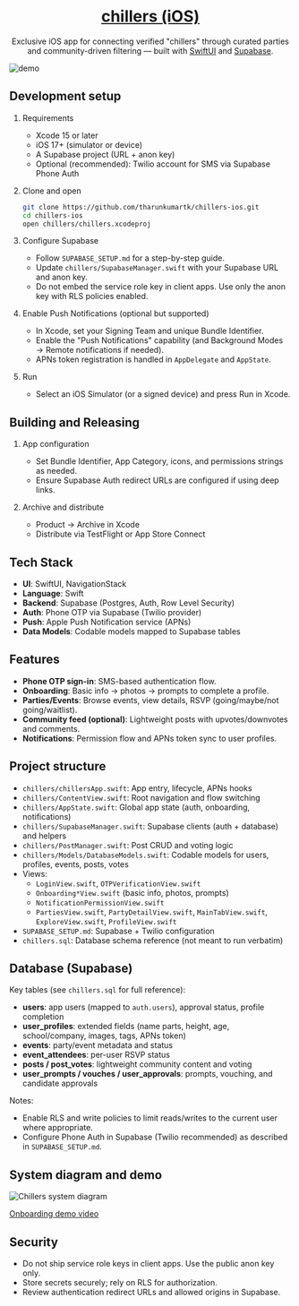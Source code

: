 <h1 align="center">
<a href="https://tharunkumar.xyz/blog/chillers" target="_blank">
  chillers (iOS)
  </a>
</h1>
<p align="center">
  Exclusive iOS app for connecting verified "chillers" through curated parties and community-driven filtering — built with <a href="https://developer.apple.com/xcode/swiftui/" target="_blank">SwiftUI</a> and <a href="https://supabase.com/" target="_blank">Supabase</a>.
</p>

![demo](https://tharunkumar.xyz/_next/image?url=%2Fimages%2Fproject%2Fchillers%2Fchillers-logo.png&w=1920&q=75)


## Development setup

1. Requirements

   - Xcode 15 or later
   - iOS 17+ (simulator or device)
   - A Supabase project (URL + anon key)
   - Optional (recommended): Twilio account for SMS via Supabase Phone Auth

2. Clone and open

   ```sh
   git clone https://github.com/tharunkumartk/chillers-ios.git
   cd chillers-ios
   open chillers/chillers.xcodeproj
   ```

3. Configure Supabase

   - Follow `SUPABASE_SETUP.md` for a step-by-step guide.
   - Update `chillers/SupabaseManager.swift` with your Supabase URL and anon key.
   - Do not embed the service role key in client apps. Use only the anon key with RLS policies enabled.

4. Enable Push Notifications (optional but supported)

   - In Xcode, set your Signing Team and unique Bundle Identifier.
   - Enable the "Push Notifications" capability (and Background Modes → Remote notifications if needed).
   - APNs token registration is handled in `AppDelegate` and `AppState`.

5. Run

   - Select an iOS Simulator (or a signed device) and press Run in Xcode.


## Building and Releasing

1. App configuration

   - Set Bundle Identifier, App Category, icons, and permissions strings as needed.
   - Ensure Supabase Auth redirect URLs are configured if using deep links.

2. Archive and distribute

   - Product → Archive in Xcode
   - Distribute via TestFlight or App Store Connect


## Tech Stack

- **UI**: SwiftUI, NavigationStack
- **Language**: Swift
- **Backend**: Supabase (Postgres, Auth, Row Level Security)
- **Auth**: Phone OTP via Supabase (Twilio provider)
- **Push**: Apple Push Notification service (APNs)
- **Data Models**: Codable models mapped to Supabase tables


## Features

- **Phone OTP sign-in**: SMS-based authentication flow.
- **Onboarding**: Basic info → photos → prompts to complete a profile.
- **Parties/Events**: Browse events, view details, RSVP (going/maybe/not going/waitlist).
- **Community feed (optional)**: Lightweight posts with upvotes/downvotes and comments.
- **Notifications**: Permission flow and APNs token sync to user profiles.


## Project structure

- `chillers/chillersApp.swift`: App entry, lifecycle, APNs hooks
- `chillers/ContentView.swift`: Root navigation and flow switching
- `chillers/AppState.swift`: Global app state (auth, onboarding, notifications)
- `chillers/SupabaseManager.swift`: Supabase clients (auth + database) and helpers
- `chillers/PostManager.swift`: Post CRUD and voting logic
- `chillers/Models/DatabaseModels.swift`: Codable models for users, profiles, events, posts, votes
- Views:
  - `LoginView.swift`, `OTPVerificationView.swift`
  - `Onboarding*View.swift` (basic info, photos, prompts)
  - `NotificationPermissionView.swift`
  - `PartiesView.swift`, `PartyDetailView.swift`, `MainTabView.swift`, `ExploreView.swift`, `ProfileView.swift`
- `SUPABASE_SETUP.md`: Supabase + Twilio configuration
- `chillers.sql`: Database schema reference (not meant to run verbatim)


## Database (Supabase)

Key tables (see `chillers.sql` for full reference):

- **users**: app users (mapped to `auth.users`), approval status, profile completion
- **user_profiles**: extended fields (name parts, height, age, school/company, images, tags, APNs token)
- **events**: party/event metadata and status
- **event_attendees**: per-user RSVP status
- **posts / post_votes**: lightweight community content and voting
- **user_prompts / vouches / user_approvals**: prompts, vouching, and candidate approvals

Notes:

- Enable RLS and write policies to limit reads/writes to the current user where appropriate.
- Configure Phone Auth in Supabase (Twilio recommended) as described in `SUPABASE_SETUP.md`.


## System diagram and demo

![Chillers system diagram](https://tharunkumar.xyz/_next/image?url=%2Fimages%2Fproject%2Fchillers%2Fchillers-sys-diagram.png&w=1920&q=75)

[Onboarding demo video](https://ydfksaipdlqazgcsrdlm.supabase.co/storage/v1/object/public/demo-videos/chillers-demo.mp4)


## Security

- Do not ship service role keys in client apps. Use the public anon key only.
- Store secrets securely; rely on RLS for authorization.
- Review authentication redirect URLs and allowed origins in Supabase.

